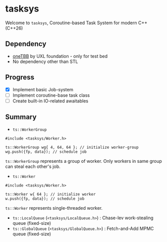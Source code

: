 # tasksys

Welcome to `tasksys`, Coroutine-based Task System for modern C++ (C++26)

## Dependency

- [oneTBB](https://github.com/uxlfoundation/oneTBB) by UXL foundation - only for test bed
- No dependency other than STL

## Progress

- [x] Implement basic Job-system
- [ ] Implement coroutine-base task class
- [ ] Create built-in IO-related awaitables

## Summary

- `ts::WorkerGroup`

```
#include <tasksys/Worker.h>

ts::WorkerGroup wg{ 4, 64, 64 }; // initialize worker-group
wg.push({fp, data}); // schedule job
```

`ts::WorkerGroup` represents a group of worker.
Only workers in same group can steal each other's job.

- `ts::Worker`

```
#include <tasksys/Worker.h>

ts::Worker w{ 64 }; // initialize worker
w.push({fp, data}); // schedule job
```

`ts::Worker` represents single-threaded worker.

- `ts::LocalQueue` (`<tasksys/LocalQueue.h>`) : Chase-lev work-stealing queue (fixed-size)
- `ts::GlobalQueue` (`<tasksys/GlobalQueue.h>`) : Fetch-and-Add MPMC queue (fixed-size)
